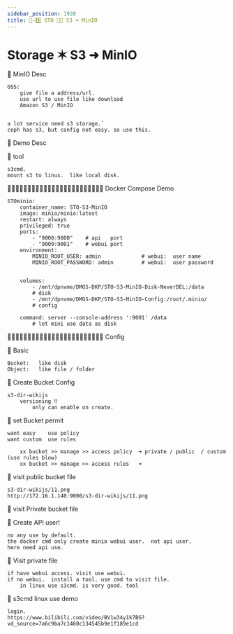 ```yaml
---
sidebar_position: 1920
title: 🎪-9️⃣ STO 📀📀 S3 ➜ MinIO
---
```


# Storage ✶ S3 ➜ MinIO



🔵 MinIO Desc 

    OSS: 
        give file a address/url.  
        use url to use file like download
        Amazon S3 / MinIO 


    a lot service need s3 storage.`
    ceph has s3, but config not easy. so use this.



🔵 Demo Desc



🔵 tool 

    s3cmd.
    mount s3 to linux.  like local disk.



🔵🔵🔵🔵🔵🔵🔵🔵🔵🔵🔵🔵🔵🔵🔵🔵🔵🔵🔵🔵🔵🔵🔵🔵 Docker Compose Demo 

    STOminio:
        container_name: STO-S3-MinIO
        image: minio/minio:latest
        restart: always    
        privileged: true
        ports:
            - "9000:9000"    # api   port
            - "9009:9001"    # webui port
        environment:
            MINIO_ROOT_USER: admin             # webui:  user name 
            MINIO_ROOT_PASSWORD: admin         # webui:  user password


        volumes:    
            - /mnt/dpnvme/DMGS-DKP/STO-S3-MinIO-Disk-NeverDEL:/data
            # disk
            - /mnt/dpnvme/DMGS-DKP/STO-S3-MinIO-Config:/root/.minio/
            # config

        command: server --console-address ':9001' /data  
            # let mini use data as disk 







🔵🔵🔵🔵🔵🔵🔵🔵🔵🔵🔵🔵🔵🔵🔵🔵🔵🔵🔵🔵🔵🔵🔵🔵 Config



🔵 Basic 

    Bucket:   like disk
    Object:   like file / folder



🔵 Create Bucket Config 

    s3-dir-wikijs
        versioning ‼️
            only can enable on create.
            

🔵 set Bucket permit

    want easy    use policy
    want custom  use rules

        xx bucket >> manage >> access policy  ➜ private / public  / custom (use rules blow)
        xx bucket >> manage >> access rules   ➜ 



🔵 visit public bucket file

    s3-dir-wikijs/11.png
    http://172.16.1.140:9000/s3-dir-wikijs/11.png



🔵 visit Private bucket file

🔶 Create API user! 

    no any use by default.
    the docker cmd only create minio webui user.  not api user.
    here need api use.


🔶 Visit private file

    if have webui access. visit use webui.
    if no webui.  install a tool. use cmd to visit file.
        in linux use s3cmd. is very good. tool 


🔵 s3cmd  linux  use demo

    login.
    https://www.bilibili.com/video/BV1w34y1k7BG?vd_source=7a6c9ba7c1460c134545b9e1f189e1cd

